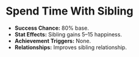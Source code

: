 # Spend Time With Sibling

- **Success Chance:** 80% base.
- **Stat Effects:** Sibling gains 5–15 happiness.
- **Achievement Triggers:** None.
- **Relationships:** Improves sibling relationship.

